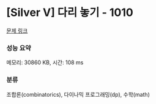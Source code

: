 # [Silver V] 다리 놓기 - 1010 

[문제 링크](https://www.acmicpc.net/problem/1010) 

### 성능 요약

메모리: 30860 KB, 시간: 108 ms

### 분류

조합론(combinatorics), 다이나믹 프로그래밍(dp), 수학(math)

